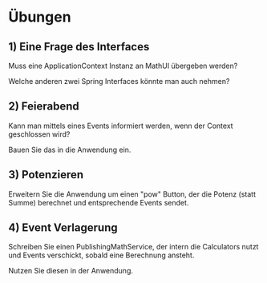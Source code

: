# Übungen

## 1) Eine Frage des Interfaces

Muss eine ApplicationContext Instanz an MathUI übergeben werden? 

Welche anderen zwei Spring Interfaces könnte man auch nehmen?

## 2) Feierabend

Kann man mittels eines Events informiert werden, wenn der Context geschlossen wird?

Bauen Sie das in die Anwendung ein.

## 3) Potenzieren

Erweitern Sie die Anwendung um einen "pow" Button, der die Potenz (statt Summe) berechnet 
und entsprechende Events sendet.

## 4) Event Verlagerung

Schreiben Sie einen PublishingMathService, der intern die Calculators nutzt und Events verschickt, 
sobald eine Berechnung ansteht. 

Nutzen Sie diesen in der Anwendung.
